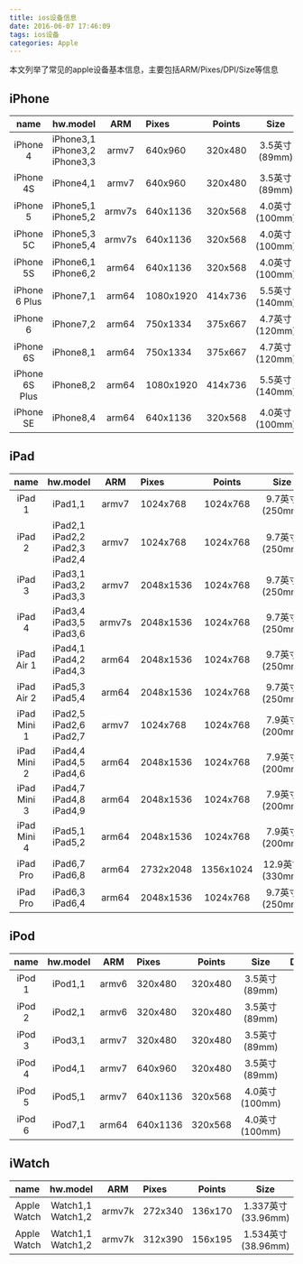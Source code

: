 ```yaml
---
title: ios设备信息
date: 2016-06-07 17:46:09
tags: ios设备
categories: Apple
---
```


本文列举了常见的apple设备基本信息，主要包括ARM/Pixes/DPI/Size等信息
<!-- more -->
iPhone
---
|name|hw.model|ARM|Pixes|Points|Size|DPI/PPI|
|:--:|:--:|:--:|:--|:--:|:--:|:--:|
|iPhone 4|iPhone3,1</br>iPhone3,2</br>iPhone3,3|armv7|640x960|320x480|3.5英寸(89mm)|326|
|iPhone 4S|iPhone4,1|armv7|640x960|320x480|3.5英寸(89mm)|326|
|iPhone 5|iPhone5,1</br>iPhone5,2|armv7s|640x1136|320x568|4.0英寸(100mm)|326|
|iPhone 5C|iPhone5,3</br>iPhone5,4|armv7s|640x1136|320x568|4.0英寸(100mm)|326|
|iPhone 5S|iPhone6,1</br>iPhone6,2|arm64|640x1136|320x568|4.0英寸(100mm)|326|
|iPhone 6 Plus|iPhone7,1|arm64|1080x1920|414x736|5.5英寸(140mm)|401|
|iPhone 6|iPhone7,2|arm64|750x1334|375x667|4.7英寸(120mm)|326|
|iPhone 6S|iPhone8,1|arm64|750x1334|375x667|4.7英寸(120mm)|326|
|iPhone 6S Plus|iPhone8,2|arm64|1080x1920|414x736|5.5英寸(140mm)|401|
|iPhone SE|iPhone8,4|arm64|640x1136|320x568|4.0英寸(100mm)|326|
iPad
---
|name|hw.model|ARM|Pixes|Points|Size|DPI/PPI|
|:--:|:--:|:--:|:--|:--:|:--:|:--:|
|iPad 1|iPad1,1|armv7|1024x768|1024x768|9.7英寸(250mm)|132|
|iPad 2|iPad2,1</br>iPad2,2</br>iPad2,3</br>iPad2,4|armv7|1024x768|1024x768|9.7英寸(250mm)|132|
|iPad 3|iPad3,1</br>iPad3,2</br>iPad3,3|armv7|2048x1536|1024x768|9.7英寸(250mm)|264|
|iPad 4|iPad3,4</br>iPad3,5</br>iPad3,6|armv7s|2048x1536|1024x768|9.7英寸(250mm)|264|
|iPad Air 1|iPad4,1</br>iPad4,2</br>iPad4,3|arm64|2048x1536|1024x768|9.7英寸(250mm)|264|
|iPad Air 2|iPad5,3</br>iPad5,4|arm64|2048x1536|1024x768|9.7英寸(250mm)|264|
|iPad Mini 1|iPad2,5</br>iPad2,6</br>iPad2,7|armv7|1024x768|1024x768|7.9英寸(200mm)|163|
|iPad Mini 2|iPad4,4</br>iPad4,5</br>iPad4,6|arm64|2048x1536|1024x768|7.9英寸(200mm)|326|
|iPad Mini 3|iPad4,7</br>iPad4,8</br>iPad4,9|arm64|2048x1536|1024x768|7.9英寸(200mm)|326|
|iPad Mini 4|iPad5,1</br>iPad5,2|arm64|2048x1536|1024x768|7.9英寸(200mm)|326|
|iPad Pro|iPad6,7</br>iPad6,8|arm64|2732x2048|1356x1024|12.9英寸(330mm)|264|
|iPad Pro|iPad6,3</br>iPad6,4|arm64|2048x1536|1024x768|9.7英寸(250mm)|264|
iPod
---
|name|hw.model|ARM|Pixes|Points|Size|DPI/PPI|
|:--:|:--:|:--:|:--|:--:|:--:|:--:|
|iPod 1|iPod1,1|armv6|320x480|320x480|3.5英寸(89mm)|163|
|iPod 2|iPod2,1|armv6|320x480|320x480|3.5英寸(89mm)|163|
|iPod 3|iPod3,1|armv7|320x480|320x480|3.5英寸(89mm)|163|
|iPod 4|iPod4,1|armv7|640x960|320x480|3.5英寸(89mm)|326|
|iPod 5|iPod5,1|armv7|640x1136|320x568|4.0英寸(100mm)|326|
|iPod 6|iPod7,1|arm64|640x1136|320x568|4.0英寸(100mm)|326|
iWatch
---
|name|hw.model|ARM|Pixes|Points|Size|DPI/PPI|
|:--:|:--:|:--:|:--|:--:|:--:|:--:|
|Apple Watch|Watch1,1</br>Watch1,2|armv7k|272x340|136x170|1.337英寸(33.96mm)|326|
|Apple Watch|Watch1,1</br>Watch1,2|armv7k|312x390|156x195|1.534英寸(38.96mm)|326|
